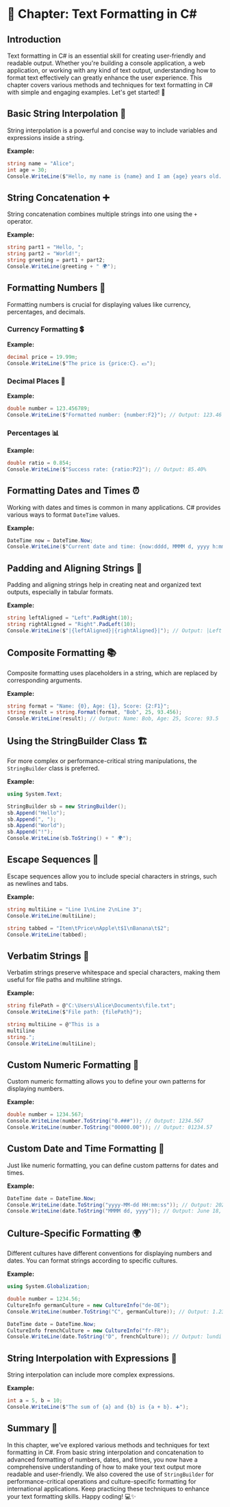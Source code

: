 # 📘 Chapter: Text Formatting in C#

## Introduction
Text formatting in C# is an essential skill for creating user-friendly and readable output. Whether you're building a console application, a web application, or working with any kind of text output, understanding how to format text effectively can greatly enhance the user experience. This chapter covers various methods and techniques for text formatting in C# with simple and engaging examples. Let's get started! 🚀

## Basic String Interpolation 🧵
String interpolation is a powerful and concise way to include variables and expressions inside a string.

**Example:**

```csharp
string name = "Alice";
int age = 30;
Console.WriteLine($"Hello, my name is {name} and I am {age} years old. 🎂");
```

## String Concatenation ➕
String concatenation combines multiple strings into one using the `+` operator.

**Example:**

```csharp
string part1 = "Hello, ";
string part2 = "World!";
string greeting = part1 + part2;
Console.WriteLine(greeting + " 🌍");
```

## Formatting Numbers 🔢
Formatting numbers is crucial for displaying values like currency, percentages, and decimals.

### Currency Formatting 💲

**Example:**

```csharp
decimal price = 19.99m;
Console.WriteLine($"The price is {price:C}. 💵");
```

### Decimal Places 📏

**Example:**

```csharp
double number = 123.456789;
Console.WriteLine($"Formatted number: {number:F2}"); // Output: 123.46
```

### Percentages 📊

**Example:**

```csharp
double ratio = 0.854;
Console.WriteLine($"Success rate: {ratio:P2}"); // Output: 85.40%
```

## Formatting Dates and Times ⏰
Working with dates and times is common in many applications. C# provides various ways to format `DateTime` values.

**Example:**

```csharp
DateTime now = DateTime.Now;
Console.WriteLine($"Current date and time: {now:dddd, MMMM d, yyyy h:mm tt}"); // Output: Monday, June 18, 2023 2:30 PM
```

## Padding and Aligning Strings 📏
Padding and aligning strings help in creating neat and organized text outputs, especially in tabular formats.

**Example:**

```csharp
string leftAligned = "Left".PadRight(10);
string rightAligned = "Right".PadLeft(10);
Console.WriteLine($"|{leftAligned}|{rightAligned}|"); // Output: |Left      |     Right|
```

## Composite Formatting 📚
Composite formatting uses placeholders in a string, which are replaced by corresponding arguments.

**Example:**

```csharp
string format = "Name: {0}, Age: {1}, Score: {2:F1}";
string result = string.Format(format, "Bob", 25, 93.456);
Console.WriteLine(result); // Output: Name: Bob, Age: 25, Score: 93.5
```

## Using the StringBuilder Class 🏗️
For more complex or performance-critical string manipulations, the `StringBuilder` class is preferred.

**Example:**

```csharp
using System.Text;

StringBuilder sb = new StringBuilder();
sb.Append("Hello");
sb.Append(", ");
sb.Append("World");
sb.Append("!");
Console.WriteLine(sb.ToString() + " 🌍");
```

## Escape Sequences 🔡
Escape sequences allow you to include special characters in strings, such as newlines and tabs.

**Example:**

```csharp
string multiLine = "Line 1\nLine 2\nLine 3";
Console.WriteLine(multiLine);

string tabbed = "Item\tPrice\nApple\t$1\nBanana\t$2";
Console.WriteLine(tabbed);
```

## Verbatim Strings 📝
Verbatim strings preserve whitespace and special characters, making them useful for file paths and multiline strings.

**Example:**

```csharp
string filePath = @"C:\Users\Alice\Documents\file.txt";
Console.WriteLine($"File path: {filePath}");

string multiLine = @"This is a
multiline
string.";
Console.WriteLine(multiLine);
```

## Custom Numeric Formatting 🧮
Custom numeric formatting allows you to define your own patterns for displaying numbers.

**Example:**

```csharp
double number = 1234.567;
Console.WriteLine(number.ToString("0.###")); // Output: 1234.567
Console.WriteLine(number.ToString("00000.00")); // Output: 01234.57
```

## Custom Date and Time Formatting 📅
Just like numeric formatting, you can define custom patterns for dates and times.

**Example:**

```csharp
DateTime date = DateTime.Now;
Console.WriteLine(date.ToString("yyyy-MM-dd HH:mm:ss")); // Output: 2024-06-18 14:30:00
Console.WriteLine(date.ToString("MMMM dd, yyyy")); // Output: June 18, 2024
```

## Culture-Specific Formatting 🌍
Different cultures have different conventions for displaying numbers and dates. You can format strings according to specific cultures.

**Example:**

```csharp
using System.Globalization;

double number = 1234.56;
CultureInfo germanCulture = new CultureInfo("de-DE");
Console.WriteLine(number.ToString("C", germanCulture)); // Output: 1.234,56 €

DateTime date = DateTime.Now;
CultureInfo frenchCulture = new CultureInfo("fr-FR");
Console.WriteLine(date.ToString("D", frenchCulture)); // Output: lundi 18 juin 2024
```

## String Interpolation with Expressions 🧮
String interpolation can include more complex expressions.

**Example:**

```csharp
int a = 5, b = 10;
Console.WriteLine($"The sum of {a} and {b} is {a + b}. ➕");
```

## Summary 📝
In this chapter, we've explored various methods and techniques for text formatting in C#. From basic string interpolation and concatenation to advanced formatting of numbers, dates, and times, you now have a comprehensive understanding of how to make your text output more readable and user-friendly. We also covered the use of `StringBuilder` for performance-critical operations and culture-specific formatting for international applications. Keep practicing these techniques to enhance your text formatting skills. Happy coding! 💻✨
